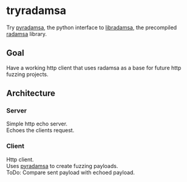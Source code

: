 # tryradamsa

Try
[pyradamsa](https://github.com/tsundokul/pyradamsa),
the python interface to
[libradamsa](https://github.com/andreafioraldi/libradamsa),
the precompiled
[radamsa](https://gitlab.com/akihe/radamsa)
library.

## Goal

Have a working http client that uses radamsa as a base for future http fuzzing projects.

## Architecture

### Server

Simple http echo server.  
Echoes the clients request.

### Client

Http client.  
Uses [pyradamsa](https://github.com/tsundokul/pyradamsa) to create fuzzing payloads.  
ToDo: Compare sent payload with echoed payload.


